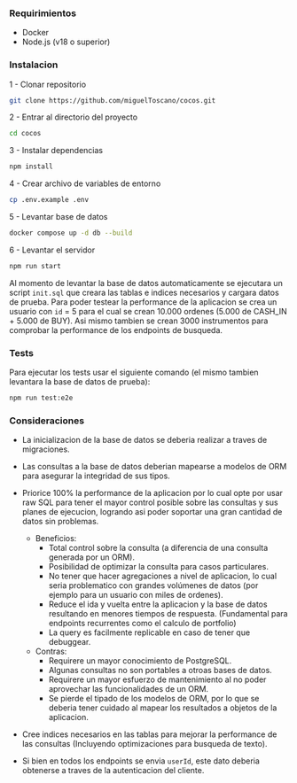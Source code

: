 ### Requirimientos
- Docker
- Node.js (v18 o superior)

### Instalacion

1 - Clonar repositorio
```bash
git clone https://github.com/miguelToscano/cocos.git
```

2 - Entrar al directorio del proyecto
```bash
cd cocos
```

3 - Instalar dependencias
```bash   
npm install
```

4 - Crear archivo de variables de entorno
```bash
cp .env.example .env
```

5 - Levantar base de datos
```bash
docker compose up -d db --build
```

6 - Levantar el servidor
```bash
npm run start
```

Al momento de levantar la base de datos automaticamente se ejecutara un script `init.sql` que creara las tablas e indices necesarios y cargara datos de prueba. Para poder testear la performance de la aplicacion se crea un usuario con `id` = 5 para el cual se crean 10.000 ordenes (5.000 de CASH_IN + 5.000 de BUY). Asi mismo tambien se crean 3000 instrumentos para comprobar la performance de los endpoints de busqueda.

### Tests
Para ejecutar los tests usar el siguiente comando (el mismo tambien levantara la base de datos de prueba):
```bash
npm run test:e2e
```

### Consideraciones
- La inicializacion de la base de datos se deberia realizar a traves de migraciones.
- Las consultas a la base de datos deberian mapearse a modelos de ORM para asegurar la integridad de sus tipos.
- Priorice 100% la performance de la aplicacion por lo cual opte por usar raw SQL para tener el mayor control posible sobre las consultas y sus planes de ejecucion, logrando asi poder soportar una gran cantidad de datos sin problemas.

    - Beneficios:
        - Total control sobre la consulta (a diferencia de una consulta generada por un ORM).
        - Posibilidad de optimizar la consulta para casos particulares.
        - No tener que hacer agregaciones a nivel de aplicacion, lo cual seria problematico con grandes volúmenes de datos (por ejemplo para un usuario con miles de ordenes).
        - Reduce el ida y vuelta entre la aplicacion y la base de datos resultando en menores tiempos de respuesta. (Fundamental para endpoints recurrentes como el calculo de portfolio)
        - La query es facilmente replicable en caso de tener que debuggear.
    - Contras:
        - Requirere un mayor conocimiento de PostgreSQL.
        - Algunas consultas no son portables a otroas bases de datos.
        - Requirere un mayor esfuerzo de mantenimiento al no poder aprovechar las funcionalidades de un ORM.
        - Se pierde el tipado de los modelos de ORM, por lo que se deberia tener cuidado al mapear los resultados a objetos de la aplicacion.
    
- Cree indices necesarios en las tablas para mejorar la performance de las consultas (Incluyendo optimizaciones para busqueda de texto).
- Si bien en todos los endpoints se envia `userId`, este dato deberia obtenerse a traves de la autenticacion del cliente.
